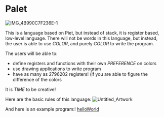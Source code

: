 # Palet

![IMG_4B990C7F236E-1](https://user-images.githubusercontent.com/46990486/152267115-f03d47c9-2c7b-4206-9961-05a8815cf91a.jpeg)

This is a language based on Piet, but instead of stack, it is register based, low-level language. There will not be words in this language, but instead, the user is able to use *COLOR*, and purely *COLOR* to write the program. 

The users will be able to:
  - define registers and functions with their own *PREFERENCE* on colors
  - use drawing applications to write program
  - have as many as 2796202 registers! (if you are able to figure the difference of the colors


It is *TIME* to be creative!

Here are the basic rules of this language:
![Untitled_Artwork](https://user-images.githubusercontent.com/46990486/152269041-471dcd20-7cbc-4c52-8d6c-c980ade99f69.jpg)

And here is an example program:!
[helloWorld](https://user-images.githubusercontent.com/46990486/152269093-493fa58a-a9c3-4e8a-9ac7-0682157ae827.jpg)
